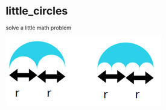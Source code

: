 # little_circles
solve a little math problem

![form](https://raw.githubusercontent.com/christopher-besch/little_circles/master/form_image.png)
